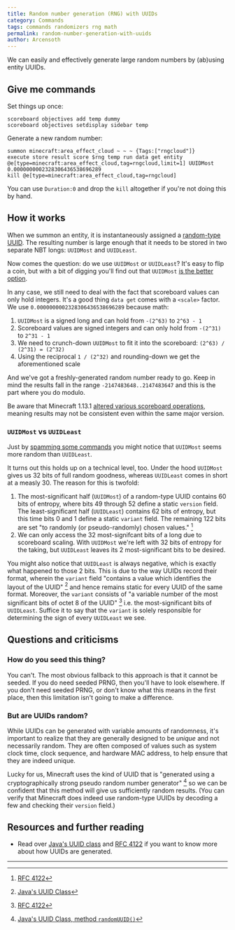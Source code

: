 ```yaml
---
title: Random number generation (RNG) with UUIDs
category: Commands
tags: commands randomizers rng math
permalink: random-number-generation-with-uuids
author: Arcensoth
---
```


We can easily and effectively generate large random numbers by (ab)using entity UUIDs.

## Give me commands
Set things up once:
```
scoreboard objectives add temp dummy
scoreboard objectives setdisplay sidebar temp
```

Generate a new random number:
```
summon minecraft:area_effect_cloud ~ ~ ~ {Tags:["rngcloud"]}
execute store result score $rng temp run data get entity @e[type=minecraft:area_effect_cloud,tag=rngcloud,limit=1] UUIDMost 0.0000000002328306436538696289
kill @e[type=minecraft:area_effect_cloud,tag=rngcloud]
```

You can use `Duration:0` and drop the `kill` altogether if you're not doing this by hand.

## How it works
When we summon an entity, it is instantaneously assigned a [random-type UUID](#but-are-uuids-random). The resulting number is large enough that it needs to be stored in two separate NBT longs: `UUIDMost` and `UUIDLeast`.

Now comes the question: do we use `UUIDMost` or `UUIDLeast`? It's easy to flip a coin, but with a bit of digging you'll find out that `UUIDMost` [is the better option](#uuidmost-vs-uuidleast).

In any case, we still need to deal with the fact that scoreboard values can only hold integers. It's a good thing `data get` comes with a `<scale>` factor. We use `0.0000000002328306436538696289` because math:

1. `UUIDMost` is a signed long and can hold from `-(2^63)` to `2^63 - 1`
2. Scoreboard values are signed integers and can only hold from `-(2^31)` to `2^31 - 1`
3. We need to crunch-down `UUIDMost` to fit it into the scoreboard: `(2^63) / (2^31) = (2^32)`
4. Using the reciprocal `1 / (2^32)` and rounding-down we get the aforementioned scale

And we've got a freshly-generated random number ready to go. Keep in mind the results fall in the range `-2147483648..2147483647` and this is the part where you do modulo.

Be aware that Minecraft 1.13.1 [altered various scoreboard operations](https://bugs.mojang.com/browse/MC-135431), meaning results may not be consistent even within the same major version.

### `UUIDMost` vs `UUIDLeast`
Just by [spamming some commands](https://i.imgur.com/iuzMGJQ.png) you might notice that `UUIDMost` seems more random than `UUIDLeast`.

It turns out this holds up on a technical level, too. Under the hood `UUIDMost` gives us 32 bits of full random goodness, whereas `UUIDLeast` comes in short at a measly 30. The reason for this is twofold:

1. The most-significant half (`UUIDMost`) of a random-type UUID contains 60 bits of entropy, where bits 49 through 52 define a static `version` field. The least-significant half (`UUIDLeast`) contains 62 bits of entropy, but this time bits 0 and 1 define a static `variant` field. The remaining 122 bits are set "to randomly (or pseudo-randomly) chosen values." [^3]
2. We can only access the 32 most-signifcant bits of a long due to scoreboard scaling. With `UUIDMost` we're left with 32 bits of entropy for the taking, but `UUIDLeast` leaves its 2 most-significant bits to be desired.

You might also notice that `UUIDLeast` is always negative, which is exactly what happened to those 2 bits. This is due to the way UUIDs record their format, wherein the `variant` field "contains a value which identifies the layout of the UUID" [^1] and hence remains static for every UUID of the same format. Moreover, the `variant` consists of "a variable number of the most significant bits of octet 8 of the UUID" [^3] i.e. the most-significant bits of `UUIDLeast`. Suffice it to say that the `variant` is solely responsible for determining the sign of every `UUIDLeast` we see.

## Questions and criticisms
### How do you seed this thing?
You can't. The most obvious fallback to this approach is that it cannot be seeded. If you do need seeded PRNG, then you'll have to look elsewhere. If you don't need seeded PRNG, or don't know what this means in the first place, then this limitation isn't going to make a difference.

### But are UUIDs random?
While UUIDs can be generated with variable amounts of randomness, it's important to realize that they are generally designed to be *unique* and not necessarily random. They are often composed of values such as system clock time, clock sequence, and hardware MAC address, to help ensure that they are indeed unique.

Lucky for us, Minecraft uses the kind of UUID that is "generated using a cryptographically strong pseudo random number generator" [^2] so we can be confident that this method will give us sufficiently random results. (You can verify that Minecraft does indeed use random-type UUIDs by decoding a few and checking their `version` field.)

## Resources and further reading
- Read over [Java's UUID class](https://docs.oracle.com/javase/7/docs/api/java/util/UUID.html) and [RFC 4122](http://www.ietf.org/rfc/rfc4122.txt) if you want to know more about how UUIDs are generated.

---

[^1]: [Java's UUID Class](https://docs.oracle.com/javase/7/docs/api/java/util/UUID.html)
[^2]: [Java's UUID Class, method `randomUUID()`](https://docs.oracle.com/javase/7/docs/api/java/util/UUID.html#randomUUID())
[^3]: [RFC 4122](http://www.ietf.org/rfc/rfc4122.txt)
